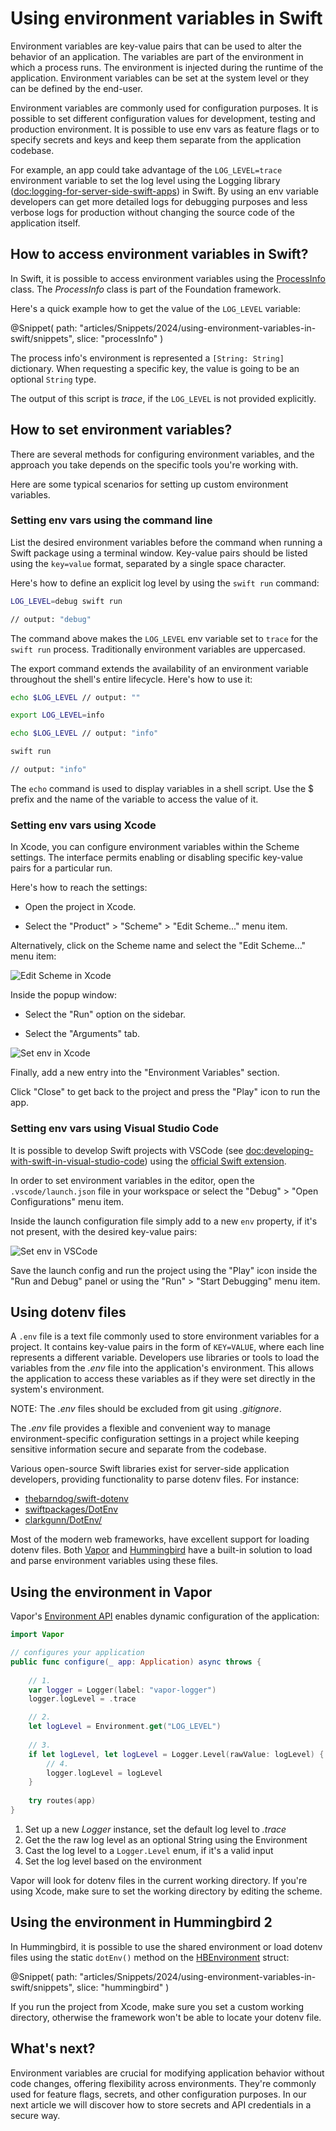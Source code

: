 # Using environment variables in Swift

Environment variables are key-value pairs that can be used to alter the behavior of an application. The variables are part of the environment in which a process runs. The environment is injected during the runtime of the application. Environment variables can be set at the system level or they can be defined by the end-user. 

Environment variables are commonly used for configuration purposes. It is possible to set different configuration values for development, testing and production environment. It is possible to use env vars as feature flags or to specify secrets and keys and keep them separate from the application codebase.

For example, an app could take advantage of the `LOG_LEVEL=trace` environment variable to set the log level using the Logging library (<doc:logging-for-server-side-swift-apps>) in Swift. By using an env variable developers can get more detailed logs for debugging purposes and less verbose logs for production without changing the source code of the application itself.


## How to access environment variables in Swift?

In Swift, it is possible to access environment variables using the [ProcessInfo](https://developer.apple.com/documentation/foundation/processinfo) class. The _ProcessInfo_ class is part of the Foundation framework. 

Here's a quick example how to get the value of the `LOG_LEVEL` variable:

@Snippet(
    path: "articles/Snippets/2024/using-environment-variables-in-swift/snippets", 
    slice: "processInfo"
)

The process info's environment is represented a `[String: String]` dictionary. When requesting a specific key, the value is going to be an optional `String` type.

The output of this script is _trace_, if the `LOG_LEVEL` is not provided explicitly. 

## How to set environment variables?

There are several methods for configuring environment variables, and the approach you take depends on the specific tools you're working with. 

Here are some typical scenarios for setting up custom environment variables.


### Setting env vars using the command line

List the desired environment variables before the command when running a Swift package using a terminal window. Key-value pairs should be listed using the `key=value` format, separated by a single space character. 

Here's how to define an explicit log level by using the `swift run` command:

```sh
LOG_LEVEL=debug swift run

// output: "debug"
```

The command above makes the `LOG_LEVEL` env variable set to `trace` for the `swift run` process. Traditionally environment variables are uppercased.

The export command extends the availability of an environment variable throughout the shell's entire lifecycle. Here's how to use it:


```sh
echo $LOG_LEVEL // output: ""

export LOG_LEVEL=info 

echo $LOG_LEVEL // output: "info"

swift run

// output: "info"
```

The `echo` command is used to display variables in a shell script. Use the $ prefix and the name of the variable to access the value of it.


### Setting env vars using Xcode

In Xcode, you can configure environment variables within the Scheme settings. The interface permits enabling or disabling specific key-value pairs for a particular run. 

Here's how to reach the settings:

- Open the project in Xcode.

- Select the "Product" > "Scheme" > "Edit Scheme..." menu item.

Alternatively, click on the Scheme name and select the "Edit Scheme..." menu item:

![Edit Scheme in Xcode](edit-scheme-in-xcode.png)

Inside the popup window:

- Select the "Run" option on the sidebar.

- Select the "Arguments" tab.

![Set env in Xcode](set-env-in-xcode.png)

Finally, add a new entry into the "Environment Variables" section.

Click "Close" to get back to the project and press the "Play" icon to run the app.


### Setting env vars using Visual Studio Code

It is possible to develop Swift projects with VSCode (see <doc:developing-with-swift-in-visual-studio-code>) using the [official Swift extension](https://www.swift.org/blog/vscode-extension/). 

In order to set environment variables in the editor, open the `.vscode/launch.json` file in your workspace or select the "Debug" > "Open Configurations" menu item. 

Inside the launch configuration file simply add to a new `env` property, if it's not present, with the desired key-value pairs:

![Set env in VSCode](set-env-in-vscode.png)


Save the launch config and run the project using the "Play" icon inside the "Run and Debug" panel or using the "Run" > "Start Debugging" menu item.


## Using dotenv files

A `.env` file is a text file commonly used to store environment variables for a project. It contains key-value pairs in the form of `KEY=VALUE`, where each line represents a different variable. Developers use libraries or tools to load the variables from the _.env_ file into the application's environment. This allows the application to access these variables as if they were set directly in the system's environment.

NOTE: The _.env_ files should be excluded from git using _.gitignore_.

The _.env_ file provides a flexible and convenient way to manage environment-specific configuration settings in a project while keeping sensitive information secure and separate from the codebase. 

Various open-source Swift libraries exist for server-side application developers, providing functionality to parse dotenv files. For instance:

- [thebarndog/swift-dotenv](https://github.com/thebarndog/swift-dotenv)
- [swiftpackages/DotEnv](https://github.com/swiftpackages/DotEnv)
- [clarkgunn/DotEnv/](https://github.com/clarkgunn/DotEnv/)

Most of the modern web frameworks, have excellent support for loading dotenv files. Both [Vapor](https://docs.vapor.codes/basics/environment/?h=environ#env-dotenv) and [Hummingbird](https://hummingbird-project.github.io/hummingbird-docs/1.0/documentation/hummingbirdauth/hbenvironment/dotenv(_:)) have a built-in solution to load and parse environment variables using these files.

## Using the environment in Vapor

Vapor's [Environment API](https://docs.vapor.codes/basics/environment/) enables dynamic configuration of the application:

```swift
import Vapor

// configures your application
public func configure(_ app: Application) async throws {
    
    // 1.
    var logger = Logger(label: "vapor-logger")
    logger.logLevel = .trace

    // 2.
    let logLevel = Environment.get("LOG_LEVEL")
    
    // 3.
    if let logLevel, let logLevel = Logger.Level(rawValue: logLevel) {
        // 4.
        logger.logLevel = logLevel
    }
    
    try routes(app)
}
```

1. Set up a new _Logger_ instance, set the default log level to _.trace_
2. Get the the raw log level as an optional String using the Environment
3. Cast the log level to a `Logger.Level` enum, if it's a valid input
4. Set the log level based on the environment

Vapor will look for dotenv files in the current working directory. If you're using Xcode, make sure to set the working directory by editing the scheme.

## Using the environment in Hummingbird 2

In Hummingbird, it is possible to use the shared environment or load dotenv files using the static `dotEnv()` method on the  [HBEnvironment](https://hummingbird-project.github.io/hummingbird-docs/1.0/documentation/hummingbirdauth/hbenvironment) struct:

@Snippet(
    path: "articles/Snippets/2024/using-environment-variables-in-swift/snippets", 
    slice: "hummingbird"
)

If you run the project from Xcode, make sure you set a custom working directory, otherwise the framework won't be able to locate your dotenv file.

## What's next? 

Environment variables are crucial for modifying application behavior without code changes, offering flexibility across environments. They're commonly used for feature flags, secrets, and other configuration purposes. In our next article we will discover how to store secrets and API credentials in a secure way.
